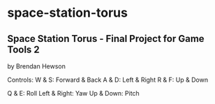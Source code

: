 # space-station-torus
## Space Station Torus - Final Project for Game Tools 2
by Brendan Hewson

Controls:
W & S: Forward & Back
A & D: Left & Right
R & F: Up & Down

Q & E: Roll
Left & Right: Yaw
Up & Down: Pitch

